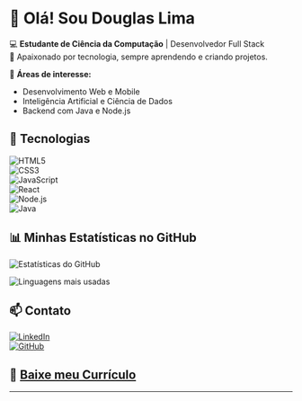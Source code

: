 # 👋 Olá! Sou Douglas Lima

💻 **Estudante de Ciência da Computação** | Desenvolvedor Full Stack  
🚀 Apaixonado por tecnologia, sempre aprendendo e criando projetos.  

📌 **Áreas de interesse:**  
- Desenvolvimento Web e Mobile  
- Inteligência Artificial e Ciência de Dados  
- Backend com Java e Node.js  

## 🚀 Tecnologias  
![HTML5](https://img.shields.io/badge/HTML5-E34F26?style=for-the-badge&logo=html5&logoColor=white)  
![CSS3](https://img.shields.io/badge/CSS3-1572B6?style=for-the-badge&logo=css3&logoColor=white)  
![JavaScript](https://img.shields.io/badge/JavaScript-F7DF1E?style=for-the-badge&logo=javascript&logoColor=black)  
![React](https://img.shields.io/badge/React-61DAFB?style=for-the-badge&logo=react&logoColor=black)  
![Node.js](https://img.shields.io/badge/Node.js-339933?style=for-the-badge&logo=node.js&logoColor=white)  
![Java](https://img.shields.io/badge/Java-ED8B00?style=for-the-badge&logo=java&logoColor=white)  

## 📊 Minhas Estatísticas no GitHub

![Estatísticas do GitHub](https://github-readme-stats.vercel.app/api?username=devdouglasglima&show_icons=true&theme=radical)

![Linguagens mais usadas](https://github-readme-stats.vercel.app/api/top-langs/?username=devdouglasglima&layout=compact&theme=radical)

## 📫 Contato  
[![LinkedIn](https://img.shields.io/badge/LinkedIn-0077B5?style=for-the-badge&logo=linkedin&logoColor=white)](https://www.linkedin.com/in/douglas-lima-aa67b0243/)  
[![GitHub](https://img.shields.io/badge/GitHub-181717?style=for-the-badge&logo=github&logoColor=white)](https://github.com/devdouglasglima)  
## 📄 [Baixe meu Currículo](https://drive.google.com/file/d/1T1nutIUuAtUqnYs5vESev-VD2dQvcd3-/view?usp=sharing)
---
